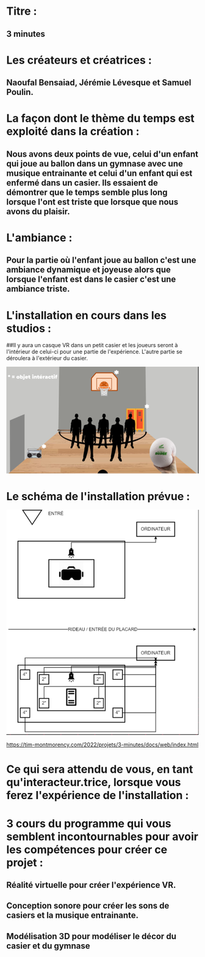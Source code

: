 # Titre : 
## 3 minutes


# Les créateurs et créatrices : 
## Naoufal Bensaiad, Jérémie Lévesque et Samuel Poulin.


# La façon dont le thème du temps est exploité dans la création :
## Nous avons deux points de vue, celui d'un enfant qui joue au ballon dans un gymnase avec une musique entrainante et celui d'un enfant qui est enfermé dans un casier. Ils essaient de démontrer que le temps semble plus long lorsque l'ont est triste que lorsque que nous avons du plaisir.

# L'ambiance : 
## Pour la partie où l'enfant joue au ballon c'est une ambiance dynamique et joyeuse alors que lorsque l'enfant est dans le casier c'est une ambiance triste.

# L'installation en cours dans les studios :

##Il y aura un casque VR dans un petit casier et les joueurs seront à l'intérieur de celui-ci pour une partie de l'expérience. L'autre partie se déroulera à l'extérieur du casier.

![sacha_projecteur](../Medias/Photos/installation_3_minutes.PNG)

# Le schéma de l'installation prévue :

![sacha_projecteur](../Medias/Photos/plantation_3_minutes.PNG)

https://tim-montmorency.com/2022/projets/3-minutes/docs/web/index.html
# Ce qui sera attendu de vous, en tant qu'interacteur.trice, lorsque vous ferez l'expérience de l'installation :


# 3 cours du programme qui vous semblent incontournables pour avoir les compétences pour créer ce projet :
## Réalité virtuelle pour créer l'expérience VR.
## Conception sonore pour créer les sons de casiers et la musique entrainante.
## Modélisation 3D pour modéliser le décor du casier et du gymnase
